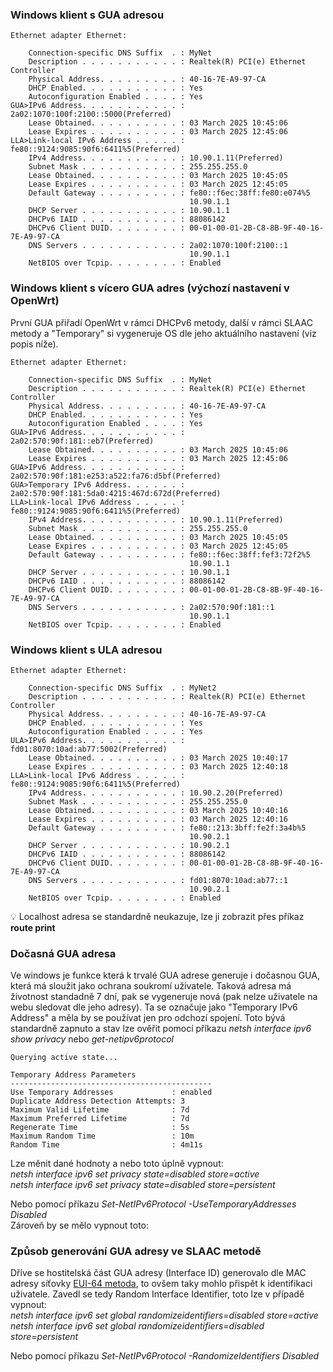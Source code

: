 ### Windows klient s GUA adresou
```console
Ethernet adapter Ethernet:  

    Connection-specific DNS Suffix  . : MyNet  
    Description . . . . . . . . . . . : Realtek(R) PCI(e) Ethernet Controller  
    Physical Address. . . . . . . . . : 40-16-7E-A9-97-CA  
    DHCP Enabled. . . . . . . . . . . : Yes  
    Autoconfiguration Enabled . . . . : Yes  
GUA>IPv6 Address. . . . . . . . . . . : 2a02:1070:100f:2100::5000(Preferred)  
    Lease Obtained. . . . . . . . . . : 03 March 2025 10:45:06  
    Lease Expires . . . . . . . . . . : 03 March 2025 12:45:06  
LLA>Link-local IPv6 Address . . . . . : fe80::9124:9085:90f6:6411%5(Preferred)  
    IPv4 Address. . . . . . . . . . . : 10.90.1.11(Preferred)  
    Subnet Mask . . . . . . . . . . . : 255.255.255.0  
    Lease Obtained. . . . . . . . . . : 03 March 2025 10:45:05  
    Lease Expires . . . . . . . . . . : 03 March 2025 12:45:05  
    Default Gateway . . . . . . . . . : fe80::f6ec:38ff:fe80:e074%5  
                                        10.90.1.1  
    DHCP Server . . . . . . . . . . . : 10.90.1.1  
    DHCPv6 IAID . . . . . . . . . . . : 88086142  
    DHCPv6 Client DUID. . . . . . . . : 00-01-00-01-2B-C8-8B-9F-40-16-7E-A9-97-CA  
    DNS Servers . . . . . . . . . . . : 2a02:1070:100f:2100::1  
                                        10.90.1.1  
    NetBIOS over Tcpip. . . . . . . . : Enabled  
```
### Windows klient s vícero GUA adres (výchozí nastavení v OpenWrt)  
První GUA přiřadí OpenWrt v rámci DHCPv6 metody, další v rámci SLAAC metody a "Temporary" si vygeneruje OS dle jeho aktuálního nastavení (viz popis níže).  
```console
Ethernet adapter Ethernet:  

    Connection-specific DNS Suffix  . : MyNet  
    Description . . . . . . . . . . . : Realtek(R) PCI(e) Ethernet Controller  
    Physical Address. . . . . . . . . : 40-16-7E-A9-97-CA  
    DHCP Enabled. . . . . . . . . . . : Yes  
    Autoconfiguration Enabled . . . . : Yes  
GUA>IPv6 Address. . . . . . . . . . . : 2a02:570:90f:181::eb7(Preferred)
    Lease Obtained. . . . . . . . . . : 03 March 2025 10:45:06  
    Lease Expires . . . . . . . . . . : 03 March 2025 12:45:06  
GUA>IPv6 Address. . . . . . . . . . . : 2a02:570:90f:181:e253:a522:fa76:d5bf(Preferred)
GUA>Temporary IPv6 Address. . . . . . : 2a02:570:90f:181:5da0:4215:467d:672d(Preferred)
LLA>Link-local IPv6 Address . . . . . : fe80::9124:9085:90f6:6411%5(Preferred)
    IPv4 Address. . . . . . . . . . . : 10.90.1.11(Preferred)  
    Subnet Mask . . . . . . . . . . . : 255.255.255.0  
    Lease Obtained. . . . . . . . . . : 03 March 2025 10:45:05  
    Lease Expires . . . . . . . . . . : 03 March 2025 12:45:05  
    Default Gateway . . . . . . . . . : fe80::f6ec:38ff:fef3:72f2%5 
                                        10.90.1.1  
    DHCP Server . . . . . . . . . . . : 10.90.1.1  
    DHCPv6 IAID . . . . . . . . . . . : 88086142  
    DHCPv6 Client DUID. . . . . . . . : 00-01-00-01-2B-C8-8B-9F-40-16-7E-A9-97-CA  
    DNS Servers . . . . . . . . . . . : 2a02:570:90f:181::1
                                        10.90.1.1  
    NetBIOS over Tcpip. . . . . . . . : Enabled  
```
### Windows klient s ULA adresou
```console
Ethernet adapter Ethernet:  

    Connection-specific DNS Suffix  . : MyNet2  
    Description . . . . . . . . . . . : Realtek(R) PCI(e) Ethernet Controller  
    Physical Address. . . . . . . . . : 40-16-7E-A9-97-CA  
    DHCP Enabled. . . . . . . . . . . : Yes  
    Autoconfiguration Enabled . . . . : Yes  
ULA>IPv6 Address. . . . . . . . . . . : fd01:8070:10ad:ab77:5002(Preferred)  
    Lease Obtained. . . . . . . . . . : 03 March 2025 10:40:17  
    Lease Expires . . . . . . . . . . : 03 March 2025 12:40:18  
LLA>Link-local IPv6 Address . . . . . : fe80::9124:9085:90f6:6411%5(Preferred)  
    IPv4 Address. . . . . . . . . . . : 10.90.2.20(Preferred)  
    Subnet Mask . . . . . . . . . . . : 255.255.255.0  
    Lease Obtained. . . . . . . . . . : 03 March 2025 10:40:16  
    Lease Expires . . . . . . . . . . : 03 March 2025 12:40:16  
    Default Gateway . . . . . . . . . : fe80::213:3bff:fe2f:3a4b%5  
                                        10.90.2.1  
    DHCP Server . . . . . . . . . . . : 10.90.2.1  
    DHCPv6 IAID . . . . . . . . . . . : 88086142  
    DHCPv6 Client DUID. . . . . . . . : 00-01-00-01-2B-C8-8B-9F-40-16-7E-A9-97-CA  
    DNS Servers . . . . . . . . . . . : fd01:8070:10ad:ab77::1  
                                        10.90.2.1  
    NetBIOS over Tcpip. . . . . . . . : Enabled  
```  
:bulb: Localhost adresa se standardně neukazuje, lze ji zobrazit přes příkaz **route print**  

### Dočasná GUA adresa  
Ve windows je funkce která k trvalé GUA adrese generuje i dočasnou GUA, která má sloužit jako ochrana soukromí uživatele. Taková adresa má životnost standadně 7 dní, pak se vygeneruje nová (pak nelze uživatele na webu sledovat dle jeho adresy). Ta se označuje jako "Temporary IPv6 Address" a měla by se používat jen pro odchozí spojení. 
Toto bývá standardně zapnuto a stav lze ověřit pomocí příkazu *netsh interface ipv6 show privacy* nebo *get-netipv6protocol*
```console
Querying active state...  
  
Temporary Address Parameters  
---------------------------------------------  
Use Temporary Addresses             : enabled  
Duplicate Address Detection Attempts: 3  
Maximum Valid Lifetime              : 7d  
Maximum Preferred Lifetime          : 7d  
Regenerate Time                     : 5s  
Maximum Random Time                 : 10m  
Random Time                         : 4m11s  
```
Lze měnit dané hodnoty a nebo toto úplně vypnout:  
*netsh interface ipv6 set privacy state=disabled store=active*  
*netsh interface ipv6 set privacy state=disabled store=persistent*  

Nebo pomocí příkazu *Set-NetIPv6Protocol -UseTemporaryAddresses Disabled*  
Zároveň by se mělo vypnout toto:  

### Způsob generování GUA adresy ve SLAAC metodě  
Dříve se hostitelská část GUA adresy (Interface ID) generovalo dle MAC adresy síťovky [EUI-64 metoda](https://www.geeksforgeeks.org/ipv6-eui-64-extended-unique-identifier/), to ovšem taky mohlo přispět k identifikaci uživatele. Zavedl se tedy Random Interface Identifier, toto lze v případě vypnout:  
*netsh interface ipv6 set global randomizeidentifiers=disabled store=active*  
*netsh interface ipv6 set global randomizeidentifiers=disabled store=persistent*  
  
Nebo pomocí příkazu *Set-NetIPv6Protocol -RandomizeIdentifiers Disabled*  
